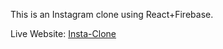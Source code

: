 This is an Instagram clone using React+Firebase.

Live Website: [Insta-Clone](https://portfolio-insta.vercel.app/)

